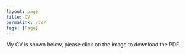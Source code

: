 ```yaml
---
layout: page
title: CV
permalink: /CV/
tags: [Page]
---
```


My CV is shown below, please click on the image to download the PDF.
